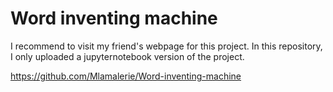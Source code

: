 # Word inventing machine

I recommend to visit my friend's webpage for this project.
In this repository, I only uploaded a jupyternotebook version of the project.

https://github.com/Mlamalerie/Word-inventing-machine
